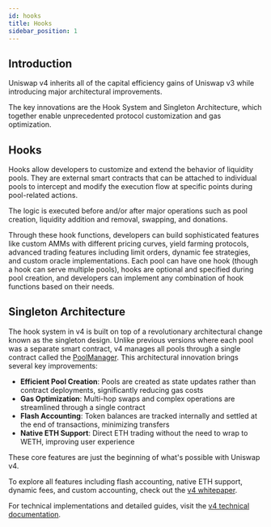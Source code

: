 ```yaml
---
id: hooks
title: Hooks
sidebar_position: 1
---
```


## Introduction

Uniswap v4 inherits all of the capital efficiency gains of Uniswap v3 while introducing major architectural improvements.

The key innovations are the Hook System and Singleton Architecture, which together enable unprecedented protocol customization and gas optimization.

## Hooks

Hooks allow developers to customize and extend the behavior of liquidity pools. They are external smart contracts that can be attached to individual pools to intercept and modify the execution flow at specific points during pool-related actions.

The logic is executed before and/or after major operations such as pool creation, liquidity addition and removal, swapping, and donations.

Through these hook functions, developers can build sophisticated features like custom AMMs with different pricing curves, yield farming protocols, advanced trading features including limit orders, dynamic fee strategies, and custom oracle implementations. Each pool can have one hook (though a hook can serve multiple pools), hooks are optional and specified during pool creation, and developers can implement any combination of hook functions based on their needs.

## Singleton Architecture

The hook system in v4 is built on top of a revolutionary architectural change known as the singleton design. Unlike previous versions where each pool was a separate smart contract, v4 manages all pools through a single contract called the [PoolManager](/contracts/v4/concepts/PoolManager). This architectural innovation brings several key improvements:

- **Efficient Pool Creation**: Pools are created as state updates rather than contract deployments, significantly reducing gas costs
- **Gas Optimization**: Multi-hop swaps and complex operations are streamlined through a single contract
- **Flash Accounting**: Token balances are tracked internally and settled at the end of transactions, minimizing transfers
- **Native ETH Support**: Direct ETH trading without the need to wrap to WETH, improving user experience

These core features are just the beginning of what's possible with Uniswap v4.

To explore all features including flash accounting, native ETH support, dynamic fees, and custom accounting, check out the [v4 whitepaper](https://uniswap.org/whitepaper-v4.pdf).

For technical implementations and detailed guides, visit the [v4 technical documentation](/contracts/v4/overview).

